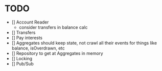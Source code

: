 # TODO

- [] Account Reader
    * consider transfers in balance calc
- [] Transfers
- [] Pay interests
- [] Aggregates should keep state, not crawl all their events for things like balance, isOverdrawn, etc
- [] Repository to get at Aggregates in memory
- [] Locking
- [] Pub/Sub

